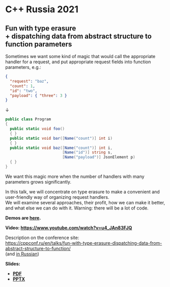 # C++ Russia 2021

## Fun with type erasure<br>+ dispatching data from abstract structure to function parameters

Sometimes we want some kind of magic that would call the appropriate handler for a request, and put appropriate request fields into function parameters, e.g.:
```json
{
  "request": "baz",
  "count": 1,
  "id": "two",
  "payload": { "three": 3 }
}
```
↓
```cs
public class Program
{
  public static void foo()
  { }
  public static void bar([Name("count")] int i)
  { }
  public static void baz([Name("count")] int i,
                         [Name("id")] string s,
                         [Name("payload")] JsonElement p)
  { }
} 
```
We want this magic more when the number of handlers with many parameters grows significantly.

In this talk, we will concentrate on type erasure to make a convenient and user-friendly way of organizing request handlers.\
We will examine several approaches, their profit, how we can make it better, and what else we can do with it. Warning: there will be a lot of code.

**Demos are [here](demo.md).**

**Video: [https://www.youtube.com/<wbr>watch?v=u4_JAn83FJQ](https://www.youtube.com/watch?v=u4_JAn83FJQ)**

Description on the conference site:\
[https://cppconf.ru/<wbr>en/<wbr>talks/<wbr>fun-with-type-erasure-dispatching-data-from-abstract-structure-to-function/](https://cppconf.ru/en/talks/fun-with-type-erasure-dispatching-data-from-abstract-structure-to-function/)\
(and [in Russian](https://cppconf.ru/talks/fun-with-type-erasure-dispatching-data-from-abstract-structure-to-function/))

**Slides:**
* **[PDF](Fun%20with%20type%20erasure+dispatching%20data%20from%20abstract%20structure%20to%20function%20parameters.pdf)**
* **[PPTX](Fun%20with%20type%20erasure+dispatching%20data%20from%20abstract%20structure%20to%20function%20parameters.pptx)**
